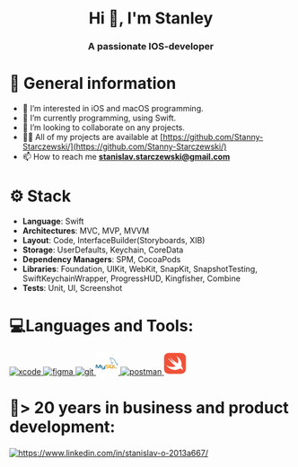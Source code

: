 <h1 align="center">Hi 👋, I'm Stanley</h1>
<h3 align="center">A passionate IOS-developer</h3>

# 📖 General information 
- 👀 I’m interested in iOS and macOS programming.
- 🌱 I’m currently programming, using Swift.
- 💞️ I’m looking to collaborate on any projects.
- 👨‍💻 All of my projects are available at [https://github.com/Stanny-Starczewski/](https://github.com/Stanny-Starczewski/)
- 📫 How to reach me **stanislav.starczewski@gmail.com**

# ⚙️ Stack 
- **Language**: Swift
- **Architectures**: MVC, MVP, MVVM
- **Layout**: Code, InterfaceBuilder(Storyboards, XIB)
- **Storage**: UserDefaults, Keychain, CoreData
- **Dependency Managers**: SPM, CocoaPods
- **Libraries**: Foundation, UIKit, WebKit, SnapKit, SnapshotTesting, SwiftKeychainWrapper, ProgressHUD, Kingfisher, Combine
- **Tests**: Unit, UI, Screenshot

# 💻Languages and Tools:
<p align="left"> <a href="https://developer.apple.com/xcode/" target="_blank" rel="noreferrer"> <img src="https://developer.apple.com/assets/elements/icons/xcode-12/xcode-12-96x96_2x.png" alt="xcode" width="40" height="40"/> </a> <a href="https://www.figma.com/" target="_blank" rel="noreferrer"> <img src="https://www.vectorlogo.zone/logos/figma/figma-icon.svg" alt="figma" width="40" height="40"/> </a> <a href="https://git-scm.com/" target="_blank" rel="noreferrer"> <img src="https://www.vectorlogo.zone/logos/git-scm/git-scm-icon.svg" alt="git" width="40" height="40"/> </a> <a href="https://www.mysql.com/" target="_blank" rel="noreferrer"> <img src="https://raw.githubusercontent.com/devicons/devicon/master/icons/mysql/mysql-original-wordmark.svg" alt="mysql" width="40" height="40"/> </a> <a href="https://postman.com" target="_blank" rel="noreferrer"> <img src="https://www.vectorlogo.zone/logos/getpostman/getpostman-icon.svg" alt="postman" width="40" height="40"/> </a> <a href="https://developer.apple.com/swift/" target="_blank" rel="noreferrer"> <img src="https://raw.githubusercontent.com/devicons/devicon/master/icons/swift/swift-original.svg" alt="swift" width="40" height="40"/> </a> </p>

# 💼> 20 years in business and product development:
<p align="left">
<a href="https://www.linkedin.com/in/stanislav-o-2013a667/" target="blank"><img align="center" 
src="https://raw.githubusercontent.com/rahuldkjain/github-profile-readme-generator/master/src/images/icons/Social/linked-in-alt.svg" 
alt="https://www.linkedin.com/in/stanislav-o-2013a667/" height="30" width="40" /></a> </p>
